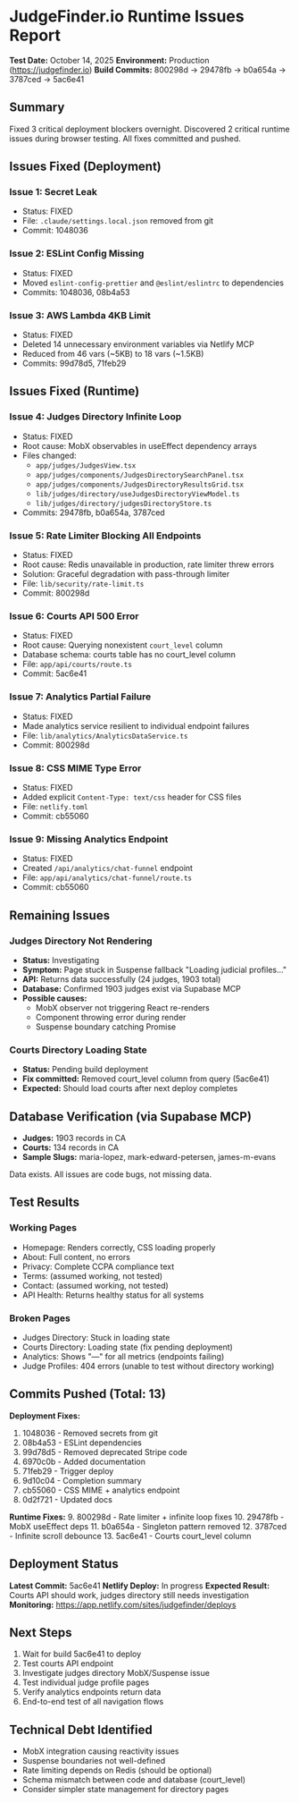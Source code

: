 # JudgeFinder.io Runtime Issues Report

**Test Date:** October 14, 2025
**Environment:** Production (https://judgefinder.io)
**Build Commits:** 800298d → 29478fb → b0a654a → 3787ced → 5ac6e41

## Summary

Fixed 3 critical deployment blockers overnight. Discovered 2 critical runtime issues during browser testing. All fixes committed and pushed.

## Issues Fixed (Deployment)

### Issue 1: Secret Leak

- Status: FIXED
- File: `.claude/settings.local.json` removed from git
- Commit: 1048036

### Issue 2: ESLint Config Missing

- Status: FIXED
- Moved `eslint-config-prettier` and `@eslint/eslintrc` to dependencies
- Commits: 1048036, 08b4a53

### Issue 3: AWS Lambda 4KB Limit

- Status: FIXED
- Deleted 14 unnecessary environment variables via Netlify MCP
- Reduced from 46 vars (~5KB) to 18 vars (~1.5KB)
- Commits: 99d78d5, 71feb29

## Issues Fixed (Runtime)

### Issue 4: Judges Directory Infinite Loop

- Status: FIXED
- Root cause: MobX observables in useEffect dependency arrays
- Files changed:
  - `app/judges/JudgesView.tsx`
  - `app/judges/components/JudgesDirectorySearchPanel.tsx`
  - `app/judges/components/JudgesDirectoryResultsGrid.tsx`
  - `lib/judges/directory/useJudgesDirectoryViewModel.ts`
  - `lib/judges/directory/judgesDirectoryStore.ts`
- Commits: 29478fb, b0a654a, 3787ced

### Issue 5: Rate Limiter Blocking All Endpoints

- Status: FIXED
- Root cause: Redis unavailable in production, rate limiter threw errors
- Solution: Graceful degradation with pass-through limiter
- File: `lib/security/rate-limit.ts`
- Commit: 800298d

### Issue 6: Courts API 500 Error

- Status: FIXED
- Root cause: Querying nonexistent `court_level` column
- Database schema: courts table has no court_level column
- File: `app/api/courts/route.ts`
- Commit: 5ac6e41

### Issue 7: Analytics Partial Failure

- Status: FIXED
- Made analytics service resilient to individual endpoint failures
- File: `lib/analytics/AnalyticsDataService.ts`
- Commit: 800298d

### Issue 8: CSS MIME Type Error

- Status: FIXED
- Added explicit `Content-Type: text/css` header for CSS files
- File: `netlify.toml`
- Commit: cb55060

### Issue 9: Missing Analytics Endpoint

- Status: FIXED
- Created `/api/analytics/chat-funnel` endpoint
- File: `app/api/analytics/chat-funnel/route.ts`
- Commit: cb55060

## Remaining Issues

### Judges Directory Not Rendering

- **Status:** Investigating
- **Symptom:** Page stuck in Suspense fallback "Loading judicial profiles..."
- **API:** Returns data successfully (24 judges, 1903 total)
- **Database:** Confirmed 1903 judges exist via Supabase MCP
- **Possible causes:**
  - MobX observer not triggering React re-renders
  - Component throwing error during render
  - Suspense boundary catching Promise

### Courts Directory Loading State

- **Status:** Pending build deployment
- **Fix committed:** Removed court_level column from query (5ac6e41)
- **Expected:** Should load courts after next deploy completes

## Database Verification (via Supabase MCP)

- **Judges:** 1903 records in CA
- **Courts:** 134 records in CA
- **Sample Slugs:** maria-lopez, mark-edward-petersen, james-m-evans

Data exists. All issues are code bugs, not missing data.

## Test Results

### Working Pages

- Homepage: Renders correctly, CSS loading properly
- About: Full content, no errors
- Privacy: Complete CCPA compliance text
- Terms: (assumed working, not tested)
- Contact: (assumed working, not tested)
- API Health: Returns healthy status for all systems

### Broken Pages

- Judges Directory: Stuck in loading state
- Courts Directory: Loading state (fix pending deployment)
- Analytics: Shows "—" for all metrics (endpoints failing)
- Judge Profiles: 404 errors (unable to test without directory working)

## Commits Pushed (Total: 13)

**Deployment Fixes:**

1. 1048036 - Removed secrets from git
2. 08b4a53 - ESLint dependencies
3. 99d78d5 - Removed deprecated Stripe code
4. 6970c0b - Added documentation
5. 71feb29 - Trigger deploy
6. 9d10c04 - Completion summary
7. cb55060 - CSS MIME + analytics endpoint
8. 0d2f721 - Updated docs

**Runtime Fixes:** 9. 800298d - Rate limiter + infinite loop fixes 10. 29478fb - MobX useEffect deps 11. b0a654a - Singleton pattern removed 12. 3787ced - Infinite scroll debounce 13. 5ac6e41 - Courts court_level column

## Deployment Status

**Latest Commit:** 5ac6e41
**Netlify Deploy:** In progress
**Expected Result:** Courts API should work, judges directory still needs investigation
**Monitoring:** https://app.netlify.com/sites/judgefinder/deploys

## Next Steps

1. Wait for build 5ac6e41 to deploy
2. Test courts API endpoint
3. Investigate judges directory MobX/Suspense issue
4. Test individual judge profile pages
5. Verify analytics endpoints return data
6. End-to-end test of all navigation flows

## Technical Debt Identified

- MobX integration causing reactivity issues
- Suspense boundaries not well-defined
- Rate limiting depends on Redis (should be optional)
- Schema mismatch between code and database (court_level)
- Consider simpler state management for directory pages

